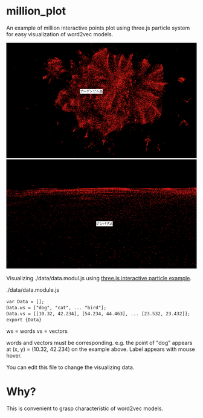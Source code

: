 # million_plot
An example of million interactive points plot using three.js particle system for easy visualization of word2vec models.

![preview1](preview1.png)
![preview2](preview2.png)

Visualizing ./data/data.modul.js using [three.js interactive particle example](https://threejs.org/examples/?=interactive#webgl_interactive_points).

./data/data.module.js
```
var Data = [];
Data.ws = ["dog", "cat", ... "bird"];
Data.vs = [[10.32, 42.234], [54.234, 44.463], ... [23.532, 23.432]];
export {Data}
```

ws = words
vs = vectors

words and vectors must be corresponding. e.g. the point of "dog" appears at (x, y) = (10.32, 42.234) on the example above. Label appears with mouse hover.

You can edit this file to change the visualizing data.

# Why?

This is convenient to grasp characteristic of word2vec models.